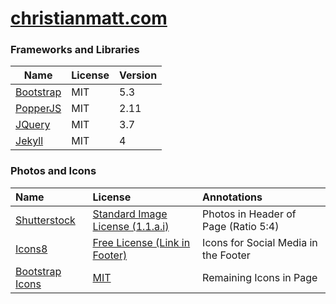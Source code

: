 # [christianmatt.com](https://christianmatt.com)

### Frameworks and Libraries

| Name                                                                         | License | Version |
|------------------------------------------------------------------------------|---------|---------|
| [Bootstrap](https://getbootstrap.com/docs/5.0/getting-started/introduction/) | MIT     | 5.3     |
| [PopperJS](https://popper.js.org)                                            | MIT     | 2.11    |
| [JQuery](https://jquery.com)                                                 | MIT     | 3.7     |
| [Jekyll](https://jekyllrb.com/)                                              | MIT     | 4       |

### Photos and Icons

| Name                                               | License                                                                  | Annotations                          |
|:---------------------------------------------------|:-------------------------------------------------------------------------|:-------------------------------------|
| [Shutterstock](https://www.shutterstock.com/)      | [Standard Image License (1.1.a.i)](https://www.shutterstock.com/license) | Photos in Header of Page (Ratio 5:4) |
| [Icons8](https://icons8.com/)                      | [Free License (Link in Footer)](https://icons8.com/license)              | Icons for Social Media in the Footer |
| [Bootstrap Icons](https://icons.getbootstrap.com/) | [MIT](https://github.com/twbs/icons/blob/main/LICENSE)                   | Remaining Icons in Page              |
